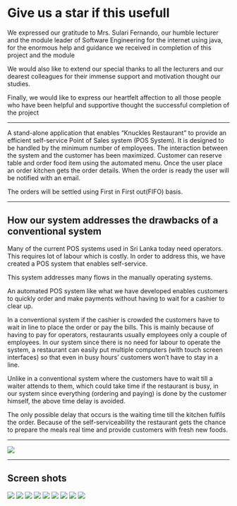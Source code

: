 # Give us a star if this usefull 
We expressed our gratitude to Mrs. Sulari Fernando, our humble lecturer and the module leader of Software Engineering for the internet using java, for the enormous help and guidance we received in completion of this project and the module

We would also like to extend our special thanks to all the lecturers and our dearest colleagues for their immense support and motivation thought our studies.

Finally, we would like to express our heartfelt affection to all those people who have been helpful and supportive thought the successful completion of the project
***
A stand-alone application that enables “Knuckles Restaurant” to provide an efficient self-service Point of Sales system (POS System). It is designed to be handled by the minimum number of employees. The interaction between the system and the customer has been maximized. Customer can reserve table and order food item using the automated menu. Once the user place an order kitchen gets the order details. When the order is ready the user will be notified with an email. 

The orders will be settled using First in First out(FIFO) basis.
***
## How our system addresses the drawbacks of a conventional system
Many of the current POS systems used in Sri Lanka today need operators. This requires lot of labour which is costly. In order to address this, we have created a POS system that enables self-service.

This system addresses many flows in the manually operating systems.

An automated POS system like what we have developed enables customers to quickly order and make payments without having to wait for a cashier to clear up.

In a conventional system if the cashier is crowded the customers have to wait in line to place the order or pay the bills. This is mainly because of having to pay for operators, restaurants usually employees only a couple of employees. In our system since there is no need for labour to operate the system, a restaurant can easily put multiple computers (with touch screen interfaces) so that even in busy hours’ customers won’t have to stay in a line.

Unlike in a conventional system where the customers have to wait till a waiter attends to them, which could take time if the restaurant is busy, in our system since everything (ordering and paying) is done by the customer himself, the above time delay is avoided.

The only possible delay that occurs is the waiting time till the kitchen fulfils the order. Because of the self-serviceability the restaurant gets the chance to prepare the meals real time and provide customers with fresh new foods.
***
![](githubReedmeImages/usecase.jpg)
***
## Screen shots
![](githubReedmeImages/home.png)
![](githubReedmeImages/signin.png)
![](githubReedmeImages/admin.png)
![](githubReedmeImages/adminhome.png)
![](githubReedmeImages/cheff.png)
![](githubReedmeImages/cheffhome.png)
![](githubReedmeImages/payment.png)
![](githubReedmeImages/recipt.png)
![](githubReedmeImages/takaway.png)
